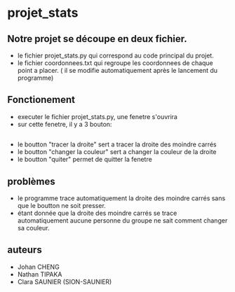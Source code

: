# projet_stats

## Notre projet se découpe en deux fichier.
- le fichier projet_stats.py qui correspond au code principal du projet.
- le fichier coordonnees.txt qui regroupe les coordonnees de chaque point a placer. ( il se modifie automatiquement après le lancement du programme)

## Fonctionement
- executer le fichier projet_stats.py, une fenetre s'ouvrira
- sur cette fenetre, il y a 3 bouton:
##
- le boutton "tracer la droite" sert a tracer la droite des moindre carrés
- le boutton "changer la couleur" sert a changer la couleur de la droite
- le boutton "quiter" permet de quitter la fenetre 
##

## problèmes
- le programme trace automatiquement la droite des moindre carrés sans que le boutton ne soit presser.
- étant donnée que la droite des moindre carrés se trace automatiquement aucune personne du groupe ne sait comment changer sa couleur.

## auteurs
- Johan CHENG
- Nathan TIPAKA
- Clara SAUNIER (SION-SAUNIER)
